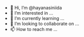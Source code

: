 - 👋 Hi, I’m @hayanasiniida
- 👀 I’m interested in ...
- 🌱 I’m currently learning ...
- 💞️ I’m looking to collaborate on ...
- 📫 How to reach me ...

<!---
hayanasiniida/hayanasiniida is a ✨ special ✨ repository because its `README.md` (this file) appears on your GitHub profile.
You can click the Preview link to take a look at your changes.
--->
